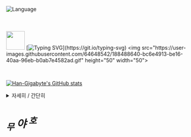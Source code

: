 ![Language](https://img.shields.io/badge/language-c%23-9cf)
</br>
</br>
</br>
</br>
<img src="https://user-images.githubusercontent.com/64648542/188488640-bc6e4913-be16-40aa-96eb-b0ab7e4582ad.gif" height="50" width="50"> [![Typing SVG](https://readme-typing-svg.herokuapp.com?font=Quicksand&size=40&duration=1000&pause=1000&color=F70000&background=FF230D00&center=true&vCenter=true&width=330&lines=I+am+from+Korea!;I+like+Computers!)](https://git.io/typing-svg) <img src="https://user-images.githubusercontent.com/64648542/188488640-bc6e4913-be16-40aa-96eb-b0ab7e4582ad.gif" height="50" width="50">

</br>

[![Han-Gigabyte's GitHub stats](https://github-readme-stats.vercel.app/api?username=Han-Gigabyte&show_icons=true&title_color=0047A0&text_color=000000&icon_color=CC303B&bg_color=FFFFFF&)](https://github.com/Han-Gigabyte/Han-Gigabyte "GitHub stats card Korean flag eddition")

<details>
<summary>자세히 / 간단히</summary>
<div markdown="1">

숨어있던 커비 등장!
</div>
</details>

# *<sub>무</sub> 야 <sup>호</sup>*



























<!--
**Han-Gigabyte/Han-Gigabyte** is a ✨ _special_ ✨ repository because its `README.md` (this file) appears on your GitHub profile.

Here are some ideas to get you started:

- 🔭 I’m currently working on ...
- 🌱 I’m currently learning ...
- 👯 I’m looking to collaborate on ...
- 🤔 I’m looking for help with ...
- 💬 Ask me about ...
- 📫 How to reach me: ...
- 😄 Pronouns: ...
- ⚡ Fun fact: ...
-->
